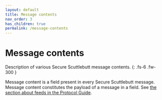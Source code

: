 ```yaml
---
layout: default
title: Message contents
nav_order: 3
has_children: true
permalink: /message-contents
---
```


# Message contents

Description of various Secure Scuttlebutt message contents.
{: .fs-6 .fw-300 }

Message content is a field present in every Secure
Scuttlebutt message. Message content constitutes the
payload of a message in a field. See [the section about feeds in the Protocol Guide][protocol-guide-feeds].

[protocol-guide-feeds]: https://ssbc.github.io/scuttlebutt-protocol-guide/#feeds
